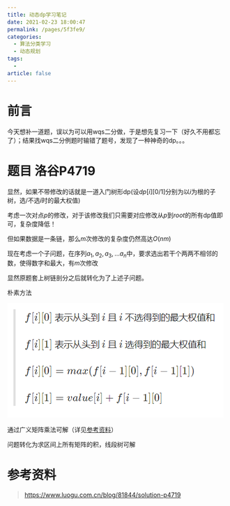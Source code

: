 ```yaml
---
title: 动态dp学习笔记
date: 2021-02-23 18:00:47
permalink: /pages/5f3fe9/
categories: 
  - 算法分类学习
  - 动态规划
tags: 
  - 
article: false
---
```



# 前言

今天想补一道题，误以为可以用wqs二分做，于是想先复习一下（好久不用都忘了）；结果找wqs二分例题时输错了题号，发现了一种神奇的dp。。。



# 题目 洛谷P4719

显然，如果不带修改的话就是一道入门树形dp(设$dp[i][0/1]$分别为以$i$为根的子树，选/不选$i$时的最大权值)

考虑一次对点$p$的修改，对于该修改我们只需要对应修改从$p$到$root$的所有dp值即可，复杂度降低！

但如果数据是一条链，那么$m$次修改的复杂度仍然高达$O(nm)$



现在考虑一个子问题，在序列$a_1,a_2,a_3,...a_n$中，要求选出若干个两两不相邻的数，使得数字和最大，有$m$次修改

显然原题套上树链剖分之后就转化为了上述子问题。

朴素方法

![](./assets/动态dp_1.png)

通过广义矩阵乘法可解（详见[参考资料](#参考资料)）

问题转化为求区间上所有矩阵的积，线段树可解



# 参考资料

> https://www.luogu.com.cn/blog/81844/solution-p4719
